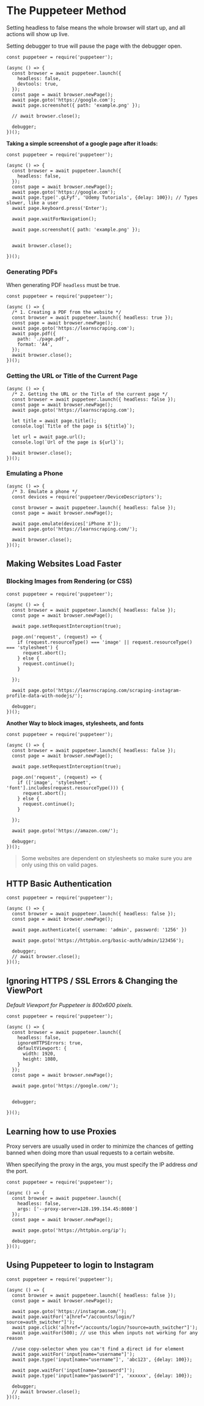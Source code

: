 # The Puppeteer Method

Setting headless to false means the whole browser will start up, and all actions will show up live.

Setting debugger to true will pause the page with the debugger open.

```
const puppeteer = require('puppeteer');

(async () => {
  const browser = await puppeteer.launch({
    headless: false,
    devtools: true,
  });
  const page = await browser.newPage();
  await page.goto('https://google.com');
  await page.screenshot({ path: 'example.png' });

  // await browser.close();

  debugger;
})();
```

**Taking a simple screenshot of a google page after it loads:**

```
const puppeteer = require('puppeteer');

(async () => {
  const browser = await puppeteer.launch({
    headless: false,
  });
  const page = await browser.newPage();
  await page.goto('https://google.com');
  await page.type('.gLFyf', 'Udemy Tutorials', {delay: 100}); // Types slower, like a user
  await page.keyboard.press('Enter');

  await page.waitForNavigation();
  
  await page.screenshot({ path: 'example.png' });


  await browser.close();

})();
```

### Generating PDFs

When generating PDF `headless` must be true.

```
const puppeteer = require('puppeteer');

(async () => {
  /* 1. Creating a PDF from the website */
  const browser = await puppeteer.launch({ headless: true });
  const page = await browser.newPage();
  await page.goto('https://learnscraping.com');
  await page.pdf({
    path: './page.pdf',
    format: 'A4',
  });
  await browser.close();
})();
```

### Getting the URL or Title of the Current Page

```
(async () => {
  /* 2. Getting the URL or the Title of the current page */
  const browser = await puppeteer.launch({ headless: false });
  const page = await browser.newPage();
  await page.goto('https://learnscraping.com');

  let title = await page.title();
  console.log(`Title of the page is ${title}`);

  let url = await page.url();
  console.log(`Url of the page is ${url}`);

  await browser.close();
})();
```

### Emulating a Phone

```
(async () => {
  /* 3. Emulate a phone */
  const devices = require('puppeteer/DeviceDescriptors');

  const browser = await puppeteer.launch({ headless: false });
  const page = await browser.newPage();

  await page.emulate(devices['iPhone X']);
  await page.goto('https://learnscraping.com/');

  await browser.close();
})();
```



## Making Websites Load Faster


### Blocking Images from Rendering (or CSS)

```
const puppeteer = require('puppeteer');

(async () => {
  const browser = await puppeteer.launch({ headless: false });
  const page = await browser.newPage();

  await page.setRequestInterception(true);

  page.on('request', (request) => {
    if (request.resourceType() === 'image' || request.resourceType() === 'stylesheet') {
      request.abort();
    } else {
      request.continue();
    }

  });

  await page.goto('https://learnscraping.com/scraping-instagram-profile-data-with-nodejs/');
  
  debugger;
})();
```


**Another Way to block images, stylesheets, and fonts**
```
const puppeteer = require('puppeteer');

(async () => {
  const browser = await puppeteer.launch({ headless: false });
  const page = await browser.newPage();

  await page.setRequestInterception(true);

  page.on('request', (request) => {
    if (['image', 'stylesheet', 'font'].includes(request.resourceType())) {
      request.abort();
    } else {
      request.continue();
    }

  });

  await page.goto('https://amazon.com/');
  
  debugger;
})();
```

> Some websites are dependent on stylesheets so make sure you are only using this on valid pages.


## HTTP Basic Authentication

```
const puppeteer = require('puppeteer');

(async () => {
  const browser = await puppeteer.launch({ headless: false });
  const page = await browser.newPage();

  await page.authenticate({ username: 'admin', password: '1256' })

  await page.goto('https://httpbin.org/basic-auth/admin/123456');

  debugger;
  // await browser.close();
})();
```


## Ignoring HTTPS / SSL Errors & Changing the ViewPort

*Default Viewport for Puppeteer is 800x600 pixels.*

```
const puppeteer = require('puppeteer');

(async () => {
  const browser = await puppeteer.launch({
    headless: false,
    ignoreHTTPSErrors: true,
    defaultViewport: {
      width: 1920,
      height: 1080,
    }
  });
  const page = await browser.newPage();

  await page.goto('https://google.com/');

  
  debugger;

})();
```


## Learning how to use Proxies

Proxy servers are usually used in order to minimize the chances of getting banned when doing more than usual requests to a certain website.

When specifying the proxy in the args, you must specify the IP address *and* the port.

```
const puppeteer = require('puppeteer');

(async () => {
  const browser = await puppeteer.launch({
    headless: false,
    args: ['--proxy-server=128.199.154.45:8080']
  });
  const page = await browser.newPage();

  await page.goto('https://httpbin.org/ip');

  debugger;
})();
```


## Using Puppeteer to login to Instagram

```
const puppeteer = require('puppeteer');

(async () => {
  const browser = await puppeteer.launch({ headless: false });
  const page = await browser.newPage();
  
  await page.goto('https://instagram.com/');
  await page.waitFor('a[href="/accounts/login/?source=auth_switcher"]');
  await page.click('a[href="/accounts/login/?source=auth_switcher"]');
  await page.waitFor(500); // use this when inputs not working for any reason

  //use copy-selector when you can't find a direct id for element
  await page.waitFor('input[name="username"]');
  await page.type('input[name="username"]', 'abc123', {delay: 100});

  await page.waitFor('input[name="password"]');
  await page.type('input[name="password"]', 'xxxxxx', {delay: 100});

  debugger;
  // await browser.close();
})();
```